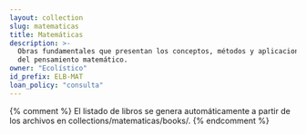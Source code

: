 ```yaml
---
layout: collection
slug: matematicas
title: Matemáticas
description: >-
  Obras fundamentales que presentan los conceptos, métodos y aplicaciones
  del pensamiento matemático.
owner: "Ecolístico"
id_prefix: ELB-MAT
loan_policy: "consulta"
---
```

{% comment %}
El listado de libros se genera automáticamente a partir de los archivos en collections/matematicas/books/.
{% endcomment %}

